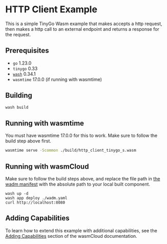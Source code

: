 # HTTP Client Example

This is a simple TinyGo Wasm example that makes accepts a http request, then makes a http call to an external endpoint and returns a response for the request.

## Prerequisites

- `go` 1.23.0
- `tinygo` 0.33
- [`wash`](https://wasmcloud.com/docs/installation) 0.34.1
- `wasmtime` 17.0.0 (if running with wasmtime)

## Building

```bash
wash build
```

## Running with wasmtime

You must have wasmtime 17.0.0 for this to work. Make sure to follow the build step above first.

```bash
wasmtime serve -Scommon ./build/http_client_tinygo_s.wasm
```

## Running with wasmCloud

Make sure to follow the build steps above, and replace the file path in [the wadm manifest](./wadm.yaml) with the absolute path to your local built component.

```
wash up -d
wash app deploy ./wadm.yaml
curl http://localhost:8080
```

## Adding Capabilities

To learn how to extend this example with additional capabilities, see the [Adding Capabilities](https://wasmcloud.com/docs/tour/adding-capabilities?lang=tinygo) section of the wasmCloud documentation.
